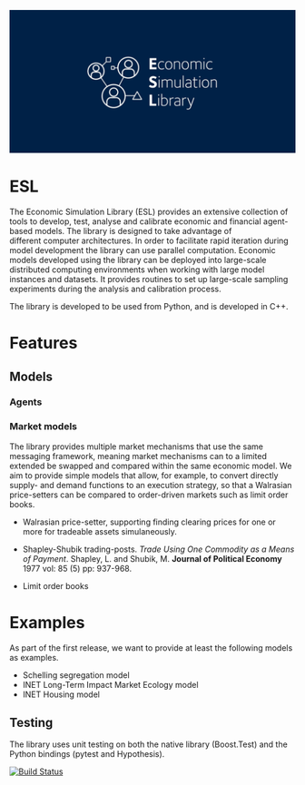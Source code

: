 ![esl project logo](https://raw.githubusercontent.com/INET-Complexity/ESL/master/project/logo/logo_card.png)


# ESL
The Economic Simulation Library (ESL) provides an extensive collection of tools to develop, test, analyse and calibrate economic and financial agent-based models. The library is designed to take advantage of different computer architectures. In order to facilitate rapid iteration during model development the library can use parallel computation. Economic models developed using the library can be deployed into large-scale distributed computing environments when working with large model instances and datasets. It provides routines to set up large-scale sampling experiments during the analysis and calibration process.

The library is developed to be used from Python, and is developed in C++. 

# Features

## Models

### Agents


### Market models

The library provides multiple market mechanisms that use the same messaging framework, meaning market mechanisms can to a limited extended be swapped and compared within the same economic model. We aim to provide simple models that allow, for example, to convert directly supply- and demand functions to an execution strategy, so that a Walrasian price-setters can be compared to order-driven markets such as limit order books. 

* Walrasian price-setter, supporting finding clearing prices for one or more for tradeable assets simulaneously.

* Shapley-Shubik trading-posts. *Trade Using One Commodity as a Means of Payment*. Shapley, L. and Shubik, M. **Journal of Political Economy** 1977 vol: 85 (5) pp: 937-968.

* Limit order books


# Examples

As part of the first release, we want to provide at least the following models as examples. 

* Schelling segregation model
* INET Long-Term Impact Market Ecology model
* INET Housing model

## Testing

The library uses unit testing on both the native library (Boost.Test) and the Python bindings (pytest and Hypothesis).

[![Build Status](https://travis-ci.org/INET-Complexity/ESL.svg?branch=master)](https://travis-ci.org/INET-Complexity/ESL)
